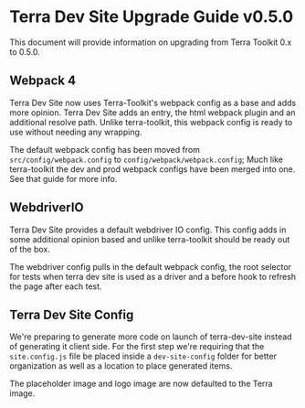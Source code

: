 # Terra Dev Site Upgrade Guide v0.5.0
This document will provide information on upgrading from Terra Toolkit 0.x to 0.5.0.

## Webpack 4
Terra Dev Site now uses Terra-Toolkit's webpack config as a base and adds more opinion. Terra Dev Site adds an entry, the html webpack plugin and an additional resolve path. Unlike terra-toolkit, this webpack config is ready to use without needing any wrapping.

The default webpack config has been moved from `src/config/webpack.config` to `config/webpack/webpack.config`;
Much like terra-toolkit the dev and prod webpack configs have been merged into one. See that guide for more info.

## WebdriverIO
Terra Dev Site provides a default webdriver IO config. This config adds in some additional opinion based and unlike terra-toolkit should be ready out of the box.

The webdriver config pulls in the default webpack config, the root selector for tests when terra dev site is used as a driver and a before hook to refresh the page after each test.

## Terra Dev Site Config
We're preparing to generate more code on launch of terra-dev-site instead of generating it client side. For the first step we're requiring that the `site.config.js` file be placed inside a `dev-site-config` folder for better organization as well as a location to place generated items.

The placeholder image and logo image are now defaulted to the Terra image.

